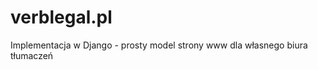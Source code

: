 # verblegal.pl

<p>Implementacja w Django - prosty model strony www dla własnego biura tłumaczeń</p>
